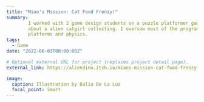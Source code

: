 ```yaml
---
title: "Miao's Mission: Cat Food Frenzy!"
summary: 
        I worked with 2 game design students on a puzzle platformer game
        about a alien catgirl collecting. I oversaw most of the programming and implementation of
        platforms and physics.
tags:
  - Game
date: "2022-06-03T00:00:00Z"

# Optional external URL for project (replaces project detail page).
external_link: https://aliendino.itch.io/miaos-mission-cat-food-frenzy

image:
  caption: Illustration by Dalia De La Luz
  focal_point: Smart
---
```

